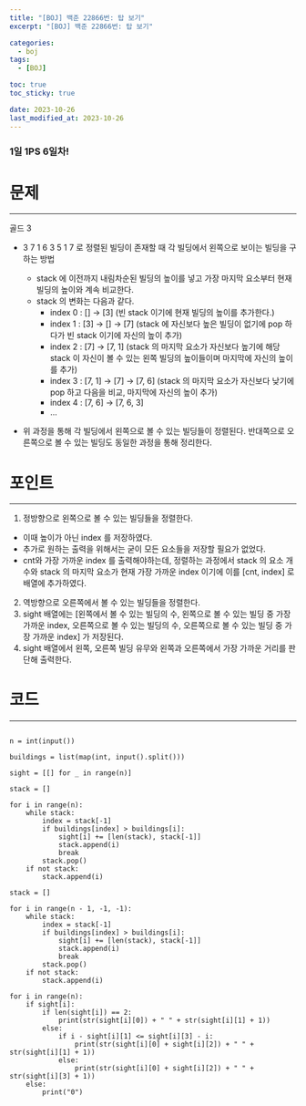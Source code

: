 ```yaml
---
title: "[BOJ] 백준 22866번: 탑 보기"
excerpt: "[BOJ] 백준 22866번: 탑 보기"

categories:
  - boj
tags:
  - [BOJ]

toc: true
toc_sticky: true

date: 2023-10-26
last_modified_at: 2023-10-26
---
```


### 1일 1PS 6일차!

# 문제

---

골드 3

- 3 7 1 6 3 5 1 7 로 정렬된 빌딩이 존재할 때 각 빌딩에서 왼쪽으로 보이는 빌딩을 구하는 방법

  - stack 에 이전까지 내림차순된 빌딩의 높이를 넣고 가장 마지막 요소부터 현재 빌딩의 높이와 계속 비교한다.
  - stack 의 변화는 다음과 같다.
    - index 0 : [] -> [3] (빈 stack 이기에 현재 빌딩의 높이를 추가한다.)
    - index 1 : [3] -> [] -> [7] (stack 에 자신보다 높은 빌딩이 없기에 pop 하다가 빈 stack 이기에 자신의 높이 추가)
    - index 2 : [7] -> [7, 1] (stack 의 마지막 요소가 자신보다 높기에 해당 stack 이 자신이 볼 수 있는 왼쪽 빌딩의 높이들이며 마지막에 자신의 높이를 추가)
    - index 3 : [7, 1] -> [7] -> [7, 6] (stack 의 마지막 요소가 자신보다 낮기에 pop 하고 다음을 비교, 마지막에 자신의 높이 추가)
    - index 4 : [7, 6] -> [7, 6, 3]
    - ...

- 위 과정을 통해 각 빌딩에서 왼쪽으로 볼 수 있는 빌딩들이 정렬된다. 반대쪽으로 오른쪽으로 볼 수 있는 빌딩도 동일한 과정을 통해 정리한다.

# 포인트

---

1. 정방향으로 왼쪽으로 볼 수 있는 빌딩들을 정렬한다.

- 이때 높이가 아닌 index 를 저장하였다.
- 추가로 원하는 출력을 위해서는 굳이 모든 요소들을 저장할 필요가 없었다.
- cnt와 가장 가까운 index 를 출력해야하는데, 정렬하는 과정에서 stack 의 요소 개수와 stack 의 마지막 요소가 현재 가장 가까운 index 이기에 이를 [cnt, index] 로 배열에 추가하였다.

2. 역방향으로 오른쪽에서 볼 수 있는 빌딩들을 정렬한다.
3. sight 배열에는 [왼쪽에서 볼 수 있는 빌딩의 수, 왼쪽으로 볼 수 있는 빌딩 중 가장 가까운 index, 오른쪽으로 볼 수 있는 빌딩의 수, 오른쪽으로 볼 수 있는 빌딩 중 가장 가까운 index] 가 저장된다.
4. sight 배열에서 왼쪽, 오른쪽 빌딩 유무와 왼쪽과 오른쪽에서 가장 가까운 거리를 판단해 출력한다.

# 코드

---

```

n = int(input())

buildings = list(map(int, input().split()))

sight = [[] for _ in range(n)]

stack = []

for i in range(n):
    while stack:
        index = stack[-1]
        if buildings[index] > buildings[i]:
            sight[i] += [len(stack), stack[-1]]
            stack.append(i)
            break
        stack.pop()
    if not stack:
        stack.append(i)

stack = []

for i in range(n - 1, -1, -1):
    while stack:
        index = stack[-1]
        if buildings[index] > buildings[i]:
            sight[i] += [len(stack), stack[-1]]
            stack.append(i)
            break
        stack.pop()
    if not stack:
        stack.append(i)

for i in range(n):
    if sight[i]:
        if len(sight[i]) == 2:
            print(str(sight[i][0]) + " " + str(sight[i][1] + 1))
        else:
            if i - sight[i][1] <= sight[i][3] - i:
                print(str(sight[i][0] + sight[i][2]) + " " + str(sight[i][1] + 1))
            else:
                print(str(sight[i][0] + sight[i][2]) + " " + str(sight[i][3] + 1))
    else:
        print("0")


```
